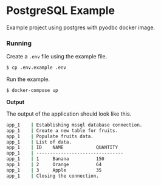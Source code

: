 # PostgreSQL Example

Example project using postgres with pyodbc docker image.

### Running

Create a `.env` file using the example file.

```bash
$ cp .env.example .env
```

Run the example.

```bash
$ docker-compose up
```

**Output**

The output of the application should look like this.

```bash
app_1    | Establishing mssql database connection.
app_1    | Create a new table for fruits.
app_1    | Populate fruits data.
app_1    | List of data.
app_1    | ID    NAME            QUANTITY
app_1    | --------------------------------
app_1    | 1     Banana          150
app_1    | 2     Orange          64
app_1    | 3     Apple           35
app_1    | Closing the connection.
```
